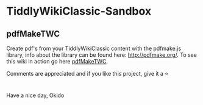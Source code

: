 # TiddlyWikiClassic-Sandbox
## pdfMakeTWC
Create pdf's from your TiddlyWikiClassic content with the pdfmake.js library, info about the library can be found here: http://pdfmake.org/.
To see this wiki in action go here [pdfMakeTWC](https://raw.githack.com/qbroker/TiddlyWikiClassic-Sandbox/blob/main/pdfMakeTWC/pdfMakeTWC.html).


Comments are appreciated and if you like this project, give it a :star:\
\
\
Have a nice day, Okido
